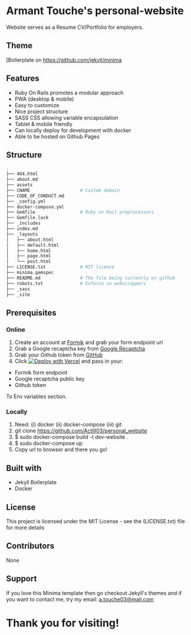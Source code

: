 # Armant Touche's personal-website

Website serves as a Resume CV/Portfolio for employers.

## Theme

[Bolierplate on https://github.com/jekyll/minima

## Features

- Ruby On Rails promotes a modular approach
- PWA (desktop & mobile)
- Easy to customize
- Nice project structure
- SASS CSS allowing variable encapsulation
- Tablet & mobile friendly
- Can locally deploy for development with docker
- Able to be hosted on Github Pages


## Structure

```bash
.
├── 404.html
├── about.md   				
├── assets
├── CNAME					# Custom domain
├── CODE_OF_CONDUCT.md
├── _config.yml
├── docker-compose.yml
├── Gemfile					# Ruby on Rail preprocessors
├── Gemfile.lock
├── _includes
├── index.md
├── _layouts				
│   ├── about.html
│   ├── default.html
│   ├── home.html
│   ├── page.html
│   └── post.html
├── LICENSE.txt				# MIT licence
├── minima.gemspec
├── README.md 				# The file being currently on github
├── robots.txt				# Enforce no webscrappers
├── _sass
├── _site
```

## Prerequisites

### Online

1. Create an account at [Formik](https://formik.com/?utm_source=smakosh) and grab your form endpoint url
2. Grab a Google recaptcha key from [Google Recaptcha](https://www.google.com/recaptcha/admin)
3. Grab your Github token from [GitHub](https://github.com/settings/tokens/new?scopes=repo&description=portfolio-dev)
4. Click [![Deploy with Vercel](https://vercel.com/button)](https://vercel.com/import/settings?s=https%3A%2F%2Fgithub.com%2Fsmakosh%2Fgatsby-portfolio-dev&c=1&env=GATSBY_PORTFOLIO_GITHUB_TOKEN%2CGATSBY_PORTFOLIO_FORMIK_ENDPOINT%2CGATSBY_PORTFOLIO_RECAPTCHA_KEY&envDescription=Required%20to%20fetch%20your%20repositories%20from%20GitHub&envLink=https://github.com/smakosh/gatsby-portfolio-dev&framework=nextjs) and pass in your:
  
  - Formik form endpoint
  - Google recaptcha public key
  - Github token

To Env variables section.

### Locally

1. Need: (i) docker (ii) docker-compose (iii) git
2. git clone https://github.com/ActIII03/personal_website
3. $ sudo docker-compose build -t dev-website .
4. $ sudo docker-compose up
5. Copy url to browser and there you go!

## Built with

- Jekyll Boilerplate
- Docker 


## License

This project is licensed under the MIT License - see the (LICENSE.txt) file for more details

## Contributors

None

## Support

If you love this Minima template then go checkout Jekyll's themes and if you want to contact me, try my email: a.touche03@mail.com

# Thank you for visiting!
